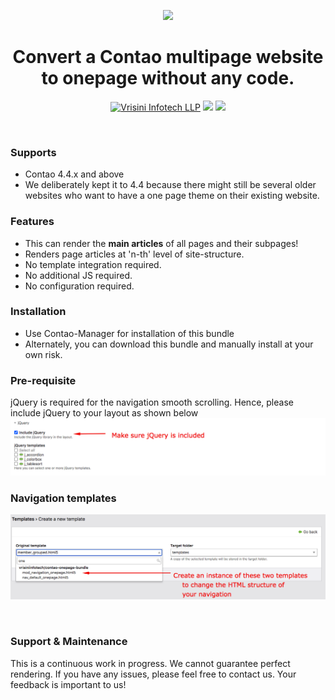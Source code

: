 <p align="center"><img src="https://www.vrisini.de/files/vrisinide_assets/images/vrisini-seo-logo.jpg" width="300"></p>
<h1 align="center">Convert a Contao multipage website to onepage without any code.</h1>
<p align="center">
    <a href="https://www.vrisini.de"><img src="https://img.shields.io/badge/vrisini-maintained-blue" alt="Vrisini Infotech LLP"></a>
    <a href="https://github.com/vrisiniinfotech/contao-onepage-bundle"><img src="https://img.shields.io/badge/license-LGPL--3.0-blue"/></a>
    <a href="https://packagist.org/packages/vrisiniinfotech/contao-onepage-bundle"><img src="https://img.shields.io/packagist/dt/vrisiniinfotech/contao-onepage-bundle?color=1F80C1&style=flat-square"/></a>
</p>
<br/>

### Supports
- Contao 4.4.x and above
- We deliberately kept it to 4.4 because there might still be several older websites who want to have a one page theme on their existing website.

### Features
- This can render the <b>main articles</b> of all pages and their subpages!
- Renders page articles at 'n-th' level of site-structure.
- No template integration required.
- No additional JS required.
- No configuration required.

### Installation
- Use Contao-Manager for installation of this bundle
- Alternately, you can download this bundle and manually install at your own risk.

### Pre-requisite
jQuery is required for the navigation smooth scrolling. 
Hence, please include jQuery to your layout as shown below
![](docs/prerequisite-jquery.png)

### Navigation templates
![](docs/navigation-templates.png)

<br>

### Support & Maintenance
This is a continuous work in progress. We cannot guarantee perfect rendering. If you have any issues, please feel free to contact us. Your feedback is important to us!

